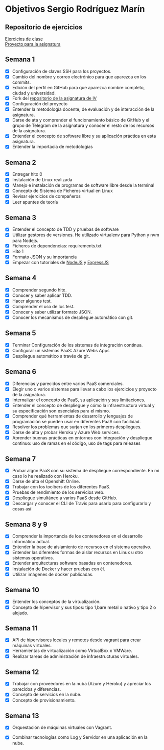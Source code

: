 # Objetivos Sergio Rodríguez Marín

## Repositorio de ejercicios
[Ejercicios de clase](https://github.com/pavocejudo/ejerciciosIV/)  
[Proyecto para la asignatura](https://github.com/pavocejudo/ProyectoIV)
## Semana 1
- [X] Configuración de claves SSH para los proyectos.
- [X] Cambio del nombre y correo electrónico para que aparezca en los commits.
- [X] Edición del perfil en GitHub para que aparezca nombre completo, ciudad y universidad.
- [X] Fork del [repositorio de la asignatura de IV](https://github.com/JJ/IV-18-19)
- [X] Configuración del proyecto
- [X] Entender la metodología docente, de evaluación y de interacción de la asignatura.
- [X] Darse de ata y comprender el funcionamiento básico de GitHub y el grupo de Telegram de la asignatura y conocer el resto de los recursos de la asignatura.
- [X] Entender el concepto de software libre y su aplicación práctica en esta asignatura.
- [X] Entender la importacia de metodologías

## Semana 2

- [X] Entregar hito 0
- [X] Instalación de Linux realizada
- [X] Manejo e instalación de programas de software libre desde la terminal
- [X] Concepto de Sistema de Ficheros virtual en Linux
- [X] Revisar ejercicios de compañeros
- [X] Leer apuntes de teoría

## Semana 3

- [X] Entender el concepto de TDD y pruebas de software
- [X]  Utilizar gestores de versiones. He utilizado virtualenv para Python y nvm para Nodejs.
- [X] Ficheros de dependencias: requirements.txt
- [X] Hito 1
- [X] Formato JSON y su importancia
- [X] Empezar con tutoriales de [NodeJS](https://www.youtube.com/watch?v=fLZ3L9MIXAQ) y [ExpressJS](https://www.youtube.com/watch?v=pKd0Rpw7O48&t=3s)

## Semana 4

- [X] Comprender segundo hito.
- [X] Conocer y saber aplicar TDD.
- [X] Hacer algunos test.
- [X] Comprender el uso de los test.
- [X] Conocer y saber utilizar formato JSON.
- [X] Conocer los mecanismos de despliegue automático con git.

## Semana 5
- [X] Terminar Configuración de los sistemas de integración contínua.
- [X] Configurar un sistemas PaaS: Azure Webs Apps
- [X] Despliegue automático a través de git.

## Semana 6
- [X] Diferencias y parecidos entre varios PaaS comerciales.
- [X] Elegir uno o varios sistemas para llevar a cabo los ejercicios y proyecto de la asignatura.
- [X] Internalizar el concepto de PaaS, su aplicación y sus limitaciones.
- [X] Entender el concepto de despliegue y cómo la infraestructura virtual y su especificación son esenciales para el mismo.
- [X] Comprender qué herramientas de desarrollo y lenguajes de programación se pueden usar en diferentes PaaS con facilidad.
- [X] Resolver los problemas que surjan en los primeros despliegues.
- [X] Darse de alta y probar Heroku y Azure Web services.
- [X] Aprender buenas prácticas en entornos con integración y despliegue continuo: uso de ramas en el código, uso de tags para releases

## Semana 7
- [X] Probar algún PaaS con su sistema de despliegue correspondiente. En mi caso lo he realizado con Heroku.
- [X] Darse de alta el Openshift Online.
- [X] Trabajar con los toolbers de los diferentes PaaS.
- [X] Pruebas de rendimiento de los servicios web.
- [X] Despliegue simultáneo a varios PaaS desde GitHub.
- [X] Descargar y conocer el CLI de Travis para usarlo para configurarlo y cosas así

## Semana 8 y 9
- [X] Comprender la importancia de los contenedores en el desarrollo informático actual.
- [X] Entender la base de aislamiento de recursos en el sistema operativo.
- [X] Entender las diferentes formas de aislar recursos en Linux u otro sistemas operativos.
- [X] Entender arquitecturas software basadas en contenedores.
- [X] Instalación de Docker y hacer pruebas con él.
- [X] Utilizar imágenes de docker publicadas.

## Semana 10

- [X] Entender los conceptos de la virtualización.
- [X] Concepto de hipervisor y sus tipos: tipo 1,bare metal o nativo y tipo 2 o alojado.

## Semana 11
- [X] API de hipervisores locales y remotos desde vagrant para crear máquinas virtuales.
- [X] Herramientas de virtualización como VirtualBox o VMWare.
- [X] Realizar tareas de administración de infraestructuras virtuales.

## Semana 12
- [X] Trabajar con proveedores en la nuba (Azure y Heroku) y apreciar los parecidos y diferencias.
- [X] Concepto de servicios en la nube.
- [X] Concepto de provisionamiento.

## Semana 13
- [X] Orquestación de máquinas virtuales con Vagrant.
- [X] Combinar tecnologías como Log y Servidor en una aplicación en la nube.

